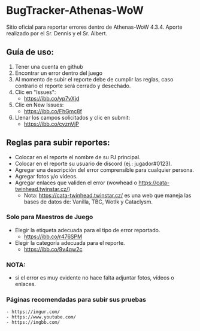 # BugTracker-Athenas-WoW

Sitio oficial para reportar errores dentro de Athenas-WoW 4.3.4.
Aporte realizado por el Sr. Dennis y el Sr. Albert.

## Guía de uso:

  1. Tener una cuenta en github
  2. Encontrar un error dentro del juego
  3. Al momento de subir el reporte debe de cumplir las reglas, caso contrario el reporte será cerrado y desechado.
  4. Clic en "Issues":
      - https://ibb.co/yp7vXjd
  5. Clic en New Issues:
      - https://ibb.co/FhGmc8f
  6. Llenar los campos solicitados y clic en submit:
      - https://ibb.co/cyznVjP
 
 
## Reglas para subir reportes:
 - Colocar en el reporte el nombre de su PJ principal.
 - Colocar en el reporte su usuario de discord (ej.: jugador#0123).
 - Agregar una descripción del error comprensible para cualquier persona.
 - Agregar fotos y/o vídeos.
 - Agregar enlaces que validen el error (wowhead o https://cata-twinhead.twinstar.cz/)
   - Nota: https://cata-twinhead.twinstar.cz/ es una web que maneja las bases de datos de: Vanilla, TBC, Wotlk y Cataclysm.
 
 ### Solo para Maestros de Juego
 - Elegir la etiqueta adecuada para el tipo de error reportado.
    - https://ibb.co/r476SPM
 - Elegir la categoría adecuada para el reporte.
    - https://ibb.co/9v4qw2c
    
 ### NOTA:
  - si el error es muy evidente no hace falta adjuntar fotos, vídeos o enlaces.
  
  ### Páginas recomendadas para subir sus pruebas
    - https://imgur.com/ 
    - https://www.youtube.com/ 
    - https://imgbb.com/
